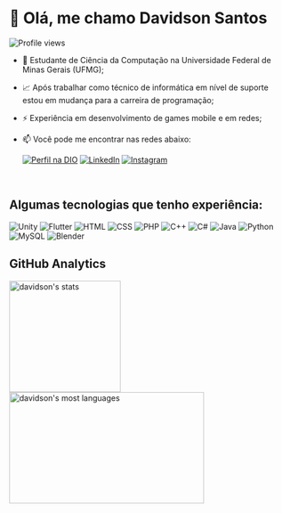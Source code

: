 <h1>👋 Olá, me chamo Davidson Santos</h1>
<p align="left"> <img src="https://komarev.com/ghpvc/?username=davidson-santos&color=6629AE" alt="Profile views" /> </p>

- 📝 Estudante de Ciência da Computação na Universidade Federal de Minas Gerais (UFMG);
- 📈 Após trabalhar como técnico de informática em nível de suporte estou em mudança para a carreira de programação;
- ⚡ Experiência em desenvolvimento de games mobile e em redes;
- 📫 Você pode me encontrar nas redes abaixo:

  [![Perfil na DIO](https://img.shields.io/badge/Dio-330F63?style=for-the-badge)](https://www.dio.me/users/davidsonerd)
  [![LinkedIn](https://img.shields.io/badge/LinkedIn-0077B5?style=for-the-badge&logo=linkedin&logoColor=white)](https://www.linkedin.com/in/davidson-santos-san/)
  [![Instagram](https://img.shields.io/badge/-Instagram-%23E4405F?style=for-the-badge&logo=instagram&logoColor=white)](https://www.instagram.com/davidsogeek/)

<br>

## Algumas tecnologias que tenho experiência:

![Unity](https://img.shields.io/badge/-Unity-05122A?style=flat&logo=unity&color=6629AE)
![Flutter](https://img.shields.io/badge/-Flutter-05122A?style=flat&logo=flutter&color=6629AE)
![HTML](https://img.shields.io/badge/-HTML-05122A?style=flat&logo=HTML5&color=6629AE)
![CSS](https://img.shields.io/badge/-CSS-05122A?style=flat&logo=CSS3&color=6629AE)
![PHP](https://img.shields.io/badge/-PHP-05122A?style=flat&logo=PHP&color=6629AE)
![C++](https://img.shields.io/badge/-C++-05122A?style=flat&logo=C&color=6629AE)
![C#](https://img.shields.io/badge/-C_Sharp-05122A?style=flat&logo=Csharp&color=6629AE)
![Java](https://img.shields.io/badge/-Java-05122A?style=flat&logo=Java&color=6629AE)
![Python](https://img.shields.io/badge/-Python-05122A?style=flat&logo=Python&color=6629AE)
![MySQL](https://img.shields.io/badge/-MySQL-05122A?style=flat&logo=MySQL&color=6629AE)
![Blender](https://img.shields.io/badge/-Blender-05122A?style=flat&logo=blender&color=6629AE)


<h2>GitHub Analytics</h2>

<p align="left">
<img height="200em" src="https://github-readme-stats.vercel.app/api?username=davidson-santos&show_icons=true&theme=radical&include_all_commits=true&count_private=true" alt="davidson's stats"/>
<br>
<img height="200em" width="350em" src="https://github-readme-stats.vercel.app/api/top-langs/?username=davidson-santos&layout=compact&theme=radical" alt="davidson's most languages"/>
</p>
